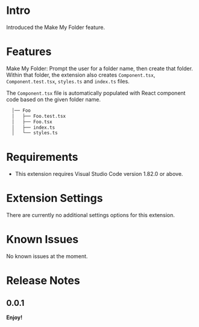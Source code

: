 # Intro

Introduced the Make My Folder feature.

# Features

Make My Folder: Prompt the user for a folder name, then create that folder. Within that folder, the extension also creates `Component.tsx`, `Component.test.tsx`, `styles.ts` and `index.ts` files.

The `Component.tsx` file is automatically populated with React component code based on the given folder name.

```bash
  │── Foo
  │   ├── Foo.test.tsx
  │   ├── Foo.tsx
  │   ├── index.ts
  │   └── styles.ts

```

# Requirements

- This extension requires Visual Studio Code version 1.82.0 or above.

# Extension Settings

There are currently no additional settings options for this extension.

# Known Issues

No known issues at the moment.

# Release Notes

## 0.0.1

**Enjoy!**
